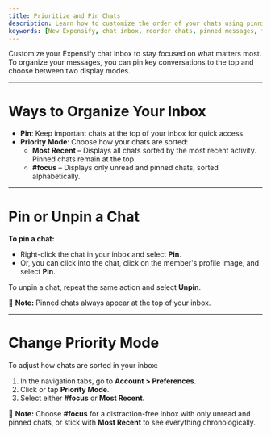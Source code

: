 ```yaml
---
title: Prioritize and Pin Chats
description: Learn how to customize the order of your chats using pinning and message priority settings in Expensify.
keywords: [New Expensify, chat inbox, reorder chats, pinned messages, focus mode, priority mode, chat display]
---
```


Customize your Expensify chat inbox to stay focused on what matters most. To organize your messages, you can pin key conversations to the top and choose between two display modes.

---

# Ways to Organize Your Inbox

- **Pin**: Keep important chats at the top of your inbox for quick access.
- **Priority Mode**: Choose how your chats are sorted:
  - **Most Recent** – Displays all chats sorted by the most recent activity. Pinned chats remain at the top.
  - **#focus** – Displays only unread and pinned chats, sorted alphabetically.

---

# Pin or Unpin a Chat

**To pin a chat:**
- Right-click the chat in your inbox and select **Pin**.
- Or, you can click into the chat, click on the member's profile image, and select **Pin**.

To unpin a chat, repeat the same action and select **Unpin**.

📌 **Note:** Pinned chats always appear at the top of your inbox.

---

# Change Priority Mode

To adjust how chats are sorted in your inbox:

1. In the navigation tabs, go to **Account > Preferences**.
2. Click or tap **Priority Mode**.
3. Select either **#focus** or **Most Recent**.

🧠 **Note:** Choose **#focus** for a distraction-free inbox with only unread and pinned chats, or stick with **Most Recent** to see everything chronologically.

